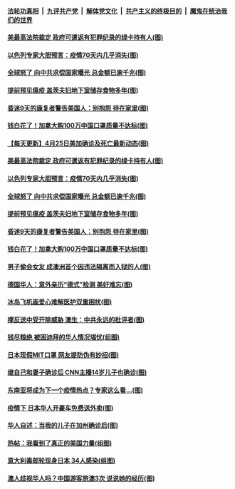 

####  [法轮功真相](../../../../basic/blob/master/README.md?t=04260231) &nbsp;|&nbsp; [九评共产党](../../../../9ping.md/blob/master/README.md?t=04260231) &nbsp;|&nbsp; [解体党文化](../../../../jtdwh.md/blob/master/README.md?t=04260231)  &nbsp;|&nbsp; [共产主义的终极目的](../../../../gczydzjmd.md/blob/master/README.md?t=04260231) &nbsp;|&nbsp; [魔鬼在统治我们的世界](../../../../mgztzwmdsj.md/blob/master/README.md?t=04260231) 

#### [美最高法院裁定 政府可遣返有犯罪纪录的绿卡持有人(图)](../pages/p3/931025.md?t=04260231) 

#### [以色列专家大胆预言：疫情70天内几乎消失(图)](../pages/p3/931010.md?t=04260231) 

#### [全球怒了 向中共求偿国家曝光 总金额已逾千兆(图)](../pages/p3/931005.md?t=04260231) 

#### [提前预见瘟疫 盖茨夫妇地下室储存食物多年(图)](../pages/p3/931002.md?t=04260231) 

#### [昏迷9天的康复者警告美国人：别抱怨 待在家里(图)](../pages/p3/930993.md?t=04260231) 

#### [钱白花了！加拿大购100万中国口罩质量不达标(图)](../pages/p3/930974.md?t=04260231) 

#### [【每天更新】4月25日美加确诊及死亡最新动态(图)](../pages/p3/928262.md?t=04260231) 

#### [美最高法院裁定 政府可遣返有犯罪纪录的绿卡持有人(图)](../pages/p3/931025.md?t=04260231) 

#### [以色列专家大胆预言：疫情70天内几乎消失(图)](../pages/p3/931010.md?t=04260231) 

#### [全球怒了 向中共求偿国家曝光 总金额已逾千兆(图)](../pages/p3/931005.md?t=04260231) 

#### [提前预见瘟疫 盖茨夫妇地下室储存食物多年(图)](../pages/p3/931002.md?t=04260231) 

#### [昏迷9天的康复者警告美国人：别抱怨 待在家里(图)](../pages/p3/930993.md?t=04260231) 

#### [钱白花了！加拿大购100万中国口罩质量不达标(图)](../pages/p3/930974.md?t=04260231) 

#### [男子偷会女友 成澳洲首个因违法隔离而入狱的人(图)](../pages/p3/930956.md?t=04260231) 

#### [德国华人：意外亲历“德式”检测 美好难忘(图)](../pages/p3/930951.md?t=04260231) 

#### [冰岛飞机画爱心难解医护双重困扰(图)](../pages/p3/930912.md?t=04260231) 

#### [撑反送中受开除威胁 澳生：中共永远的批评者(图)](../pages/p3/930875.md?t=04260231) 

#### [钱尽粮绝 被困迪拜的华人情况堪忧(组图)](../pages/p3/930871.md?t=04260231) 

#### [日本现假MIT口罩 网友提防伪有妙招(图)](../pages/p3/930837.md?t=04260231) 

#### [继自己和妻子确诊后 CNN主播14岁儿子也确诊(图)](../pages/p3/930834.md?t=04260231) 

#### [东南亚将成为下一个疫情热点？专家这么看…(图)](../pages/p3/930831.md?t=04260231) 

#### [疫情下 日本华人开豪车免费送外卖(图)](../pages/p3/930814.md?t=04260231) 

#### [华人自述：当我的儿子在加州确诊后(图)](../pages/p3/930812.md?t=04260231) 

#### [热帖：我看到了真正的美国力量(组图)](../pages/p3/930811.md?t=04260231) 

#### [意大利毒邮轮现身日本 34人感染(组图)](../pages/p3/930743.md?t=04260231) 

#### [澳人歧视华人吗？中国游客旅澳3次 说说她的经历(图)](../pages/p3/930741.md?t=04260231) 

